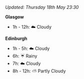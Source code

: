 *Updated: Thursday 18th May 23:30*

**Glasgow**

* 1h - 12h: :cloud: Cloudy

**Edinburgh**

* 1h - 5h: :cloud: Cloudy
* 6h: :umbrella: Rainy
* 7h: :cloud: Cloudy
* 8h - 12h: :partly_sunny: Partly Cloudy
